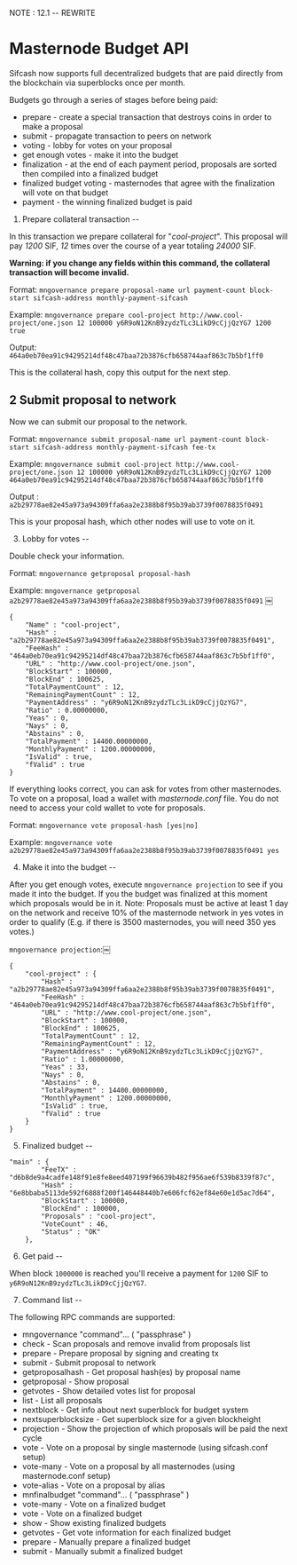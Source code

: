 NOTE : 12.1 -- REWRITE


Masternode Budget API
=======================

Sifcash now supports full decentralized budgets that are paid directly from the blockchain via superblocks once per month.

Budgets go through a series of stages before being paid:
 * prepare - create a special transaction that destroys coins in order to make a proposal
 * submit - propagate transaction to peers on network
 * voting - lobby for votes on your proposal
 * get enough votes - make it into the budget
 * finalization - at the end of each payment period, proposals are sorted then compiled into a finalized budget
 * finalized budget voting - masternodes that agree with the finalization will vote on that budget
 * payment - the winning finalized budget is paid


1. Prepare collateral transaction
--

In this transaction we prepare collateral for "_cool-project_". This proposal will pay _1200_ SIF, _12_ times over the course of a year totaling _24000_ SIF.

**Warning: if you change any fields within this command, the collateral transaction will become invalid.**

Format: ```mngovernance prepare proposal-name url payment-count block-start sifcash-address monthly-payment-sifcash```

Example: ```mngovernance prepare cool-project http://www.cool-project/one.json 12 100000 y6R9oN12KnB9zydzTLc3LikD9cCjjQzYG7 1200 true```

Output: ```464a0eb70ea91c94295214df48c47baa72b3876cfb658744aaf863c7b5bf1ff0```

This is the collateral hash, copy this output for the next step.

2 Submit proposal to network
--

Now we can submit our proposal to the network.

Format: ```mngovernance submit proposal-name url payment-count block-start sifcash-address monthly-payment-sifcash fee-tx```

Example: ```mngovernance submit cool-project http://www.cool-project/one.json 12 100000 y6R9oN12KnB9zydzTLc3LikD9cCjjQzYG7 1200 464a0eb70ea91c94295214df48c47baa72b3876cfb658744aaf863c7b5bf1ff0```

Output : ```a2b29778ae82e45a973a94309ffa6aa2e2388b8f95b39ab3739f0078835f0491```

This is your proposal hash, which other nodes will use to vote on it.

3. Lobby for votes
--

Double check your information.

Format: ```mngovernance getproposal proposal-hash```

Example: ```mngovernance getproposal a2b29778ae82e45a973a94309ffa6aa2e2388b8f95b39ab3739f0078835f0491```
￼
```
{
    "Name" : "cool-project",
    "Hash" : "a2b29778ae82e45a973a94309ffa6aa2e2388b8f95b39ab3739f0078835f0491",
    "FeeHash" : "464a0eb70ea91c94295214df48c47baa72b3876cfb658744aaf863c7b5bf1ff0",
    "URL" : "http://www.cool-project/one.json",
    "BlockStart" : 100000,
    "BlockEnd" : 100625,
    "TotalPaymentCount" : 12,
    "RemainingPaymentCount" : 12,
    "PaymentAddress" : "y6R9oN12KnB9zydzTLc3LikD9cCjjQzYG7",
    "Ratio" : 0.00000000,
    "Yeas" : 0,
    "Nays" : 0,
    "Abstains" : 0,
    "TotalPayment" : 14400.00000000,
    "MonthlyPayment" : 1200.00000000,
    "IsValid" : true,
    "fValid" : true
}
```

If everything looks correct, you can ask for votes from other masternodes. To vote on a proposal, load a wallet with _masternode.conf_ file. You do not need to access your cold wallet to vote for proposals.

Format: ```mngovernance vote proposal-hash [yes|no]```

Example: ```mngovernance vote a2b29778ae82e45a973a94309ffa6aa2e2388b8f95b39ab3739f0078835f0491 yes```

4.  Make it into the budget
--

After you get enough votes, execute ```mngovernance projection``` to see if you made it into the budget. If you the budget was finalized at this moment which proposals would be in it. Note: Proposals must be active at least 1 day on the network and receive 10% of the masternode network in yes votes in order to qualify (E.g. if there is 3500 masternodes, you will need 350 yes votes.)

```mngovernance projection```:￼
```
{
    "cool-project" : {
        "Hash" : "a2b29778ae82e45a973a94309ffa6aa2e2388b8f95b39ab3739f0078835f0491",
        "FeeHash" : "464a0eb70ea91c94295214df48c47baa72b3876cfb658744aaf863c7b5bf1ff0",
        "URL" : "http://www.cool-project/one.json",
        "BlockStart" : 100000,
        "BlockEnd" : 100625,
        "TotalPaymentCount" : 12,
        "RemainingPaymentCount" : 12,
        "PaymentAddress" : "y6R9oN12KnB9zydzTLc3LikD9cCjjQzYG7",
        "Ratio" : 1.00000000,
        "Yeas" : 33,
        "Nays" : 0,
        "Abstains" : 0,
        "TotalPayment" : 14400.00000000,
        "MonthlyPayment" : 1200.00000000,
        "IsValid" : true,
        "fValid" : true
    }
}
```

5. Finalized budget
--

```
"main" : {
        "FeeTX" : "d6b8de9a4cadfe148f91e8fe8eed407199f96639b482f956ae6f539b8339f87c",
        "Hash" : "6e8bbaba5113de592f6888f200f146448440b7e606fcf62ef84e60e1d5ac7d64",
        "BlockStart" : 100000,
        "BlockEnd" : 100000,
        "Proposals" : "cool-project",
        "VoteCount" : 46,
        "Status" : "OK"
    },
```

6. Get paid
--

When block ```1000000``` is reached you'll receive a payment for ```1200``` SIF to ```y6R9oN12KnB9zydzTLc3LikD9cCjjQzYG7```.

7. Command list
--

The following RPC commands are supported:

 - mngovernance "command"... ( "passphrase" )
  - check              - Scan proposals and remove invalid from proposals list
  - prepare            - Prepare proposal by signing and creating tx
  - submit             - Submit proposal to network
  - getproposalhash    - Get proposal hash(es) by proposal name
  - getproposal        - Show proposal
  - getvotes           - Show detailed votes list for proposal
  - list               - List all proposals
  - nextblock          - Get info about next superblock for budget system
  - nextsuperblocksize - Get superblock size for a given blockheight
  - projection         - Show the projection of which proposals will be paid the next cycle
  - vote               - Vote on a proposal by single masternode (using sifcash.conf setup)
  - vote-many          - Vote on a proposal by all masternodes (using masternode.conf setup)
  - vote-alias         - Vote on a proposal by alias
 - mnfinalbudget "command"... ( "passphrase" )
  - vote-many   - Vote on a finalized budget
  - vote        - Vote on a finalized budget
  - show        - Show existing finalized budgets
  - getvotes    - Get vote information for each finalized budget
  - prepare     - Manually prepare a finalized budget
  - submit      - Manually submit a finalized budget

